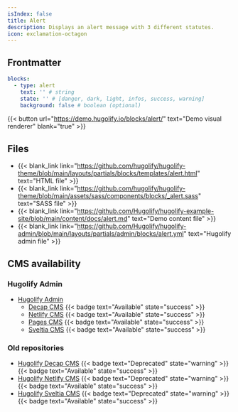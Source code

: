 ```yaml
---
isIndex: false
title: Alert
description: Displays an alert message with 3 different statutes.
icon: exclamation-octagon
---
```


## Frontmatter

```yml
blocks:
  - type: alert
    text: '' # string
    state: '' # [danger, dark, light, infos, success, warning]
    background: false # boolean (optional)
```

{{< button url="https://demo.hugolify.io/blocks/alert/" text="Demo visual renderer" blank="true" >}}

## Files

- {{< blank_link link="https://github.com/hugolify/hugolify-theme/blob/main/layouts/partials/blocks/templates/alert.html" text="HTML file" >}}
- {{< blank_link link="https://github.com/hugolify/hugolify-theme/blob/main/assets/sass/components/blocks/_alert.sass" text="SASS file" >}}
- {{< blank_link link="https://github.com/Hugolify/hugolify-example-site/blob/main/content/docs/alert.md" text="Demo content file" >}}
- {{< blank_link link="https://github.com/Hugolify/hugolify-admin/blob/main/layouts/partials/admin/blocks/alert.yml" text="Hugolify admin file" >}}

## CMS availability

### Hugolify Admin

- [Hugolify Admin](/docs/cms/admin/)
  - [Decap CMS](/docs/cms/admin/cms/decap-cms/) {{< badge text="Available" state="success" >}}
  - [Netlify CMS](/docs/cms/admin/cms/netlify-cms/) {{< badge text="Available" state="success" >}}
  - [Pages CMS](/docs/cms/admin/cms/pages-cms/) {{< badge text="Available" state="success" >}}
  - [Sveltia CMS](/docs/cms/admin/cms/sveltia-cms/) {{< badge text="Available" state="success" >}}

### Old repositories 

- [Hugolify Decap CMS](/docs/cms/decap-cms/) {{< badge text="Deprecated" state="warning" >}} {{< badge text="Available" state="success" >}}
- [Hugolify Netlify CMS](/docs/cms/netlify-cms/) {{< badge text="Deprecated" state="warning" >}} {{< badge text="Available" state="success" >}}
- [Hugolify Sveltia CMS](/docs/cms/sveltia-cms/) {{< badge text="Deprecated" state="warning" >}} {{< badge text="Available" state="success" >}}
